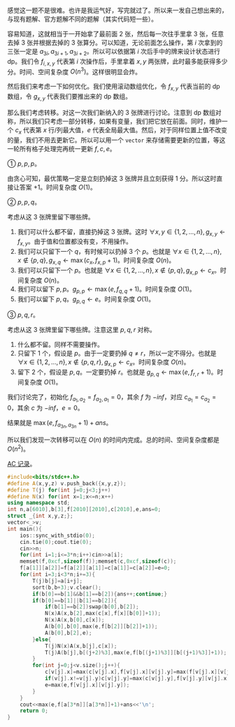感觉这一题不是很难。也许是我运气好，写完就过了。所以来一发自己想出来的，与现有题解、官方题解不同的题解（其实代码短一些）。

容易知道，这就相当于一开始拿了最前面 $2$ 张，然后每一次往手里拿 $3$ 张，任意去掉 $3$ 张并根据去掉的 $3$ 张算分。可以知道，无论前面怎么操作，第 $i$ 次拿到的三张一定是 $a_{3i},a_{3i+1},a_{3i+2}$。所以可以依据第 $i$ 次后手中的牌来设计状态进行 dp。我们令 $f_{i,x,y}$ 代表第 $i$ 次操作后，手里拿着 $x,y$ 两张牌，此时最多能获得多少分。时间、空间复杂度 $O(n^3)$。这样很明显会炸。

然后我们来考虑一下如何优化。我们使用滚动数组优化，令 $f_{x,y}$ 代表当前的 dp 数组，令 $g_{x,y}$ 代表我们要推出来的 dp 数组。

那么我们考虑转移。对这一次我们新纳入的 $3$ 张牌进行讨论。注意到 dp 数组对称，所以我们只考虑一部分转移，如果有变量，我们把它放在前面。同时，维护一个 $c_x$ 代表第 $x$ 行/列最大值，$e$ 代表全局最大值。然后，对于同样位置上值不改变的量，我们不用去更新它。所以可以用一个 `vector` 来存储需要更新的位置，等这一轮所有格子处理完再统一更新 $f,c,e$。

① $p,p,p$。

由贪心可知，最优策略一定是立刻扔掉这 $3$ 张牌并且立刻获得 $1$ 分。所以这时直接让答案 $+1$。时间复杂度 $O(1)$。

② $p,p,q$。

考虑从这 $3$ 张牌里留下哪些牌。

1. 我们可以什么都不留，直接扔掉这 $3$ 张牌。这时 $\forall x,y\in\{1,2,…,n\},g_{x,y}\leftarrow f_{x,y}$。由于值和位置都没有变，不用操作。
2. 我们可以只留下一个 $q$，有时候可以扔掉 $3$ 个 $p$。也就是 $\forall x\in\{1,2,…,n\},x\not\in\{p,q\},g_{x,q}\leftarrow\max(c_x,f_{x,p}+1)$。时间复杂度 $O(n)$。 
3. 我们可以只留下一个 $p$。也就是 $\forall x\in\{1,2,…,n\},x\not\in\{p,q\},g_{x,p}\leftarrow c_x$。时间复杂度 $O(n)$。 
4. 我们可以留下 $p,p$。$g_{p,p}\leftarrow\max(e,f_{q,q}+1)$。时间复杂度 $O(1)$。 
5. 我们可以留下 $p,q$。$g_{p,q}\leftarrow e$。时间复杂度 $O(1)$。 

③ $p,q,r$。

考虑从这 $3$ 张牌里留下哪些牌。注意这里 $p,q,r$ 对称。

1. 什么都不留。同样不需要操作。
2. 只留下 $1$ 个，假设是 $p$。由于一定要扔掉 $q\ne r$，所以一定不得分。也就是 $\forall x\in\{1,2,…,n\},x\not\in\{p,q,r\},g_{x,p}\leftarrow c_x$。时间复杂度 $O(n)$。
3. 留下 $2$ 个，假设是 $p,q$。一定要扔掉 $r$。也就是 $g_{p,q}\leftarrow\max(e,f_{r,r}+1)$。时间复杂度 $O(1)$。

我们讨论完了，初始化 $f_{a_1,a_2}=f_{a_2,a_1}=0$，其余 $f$ 为 $-inf$，对应 $c_{a_1}=c_{a_2}=0$，其余 $c$ 为 $-inf$，$e=0$。

结果就是 $\max(e,f_{a_{3n},a_{3n}}+1)+ans$。

所以我们发现一次转移可以在 $O(n)$ 的时间内完成。总的时间、空间复杂度都是 $O(n^2)$。

[AC 记录](https://atcoder.jp/contests/abc176/submissions/42105754)。

```cpp
#include<bits/stdc++.h>
#define A(x,y,z) v.push_back({x,y,z});
#define T(j) for(int j=0;j<3;j++)
#define N(x) for(int x=1;x<=n;x++)
using namespace std;
int n,a[6010],b[3],f[2010][2010],c[2010],e,ans=0;
struct _{int x,y,z;};
vector<_>v;
int main(){
	ios::sync_with_stdio(0);
	cin.tie(0);cout.tie(0);
	cin>>n;
	for(int i=1;i<=3*n;i++)cin>>a[i];
	memset(f,0xcf,sizeof(f));memset(c,0xcf,sizeof(c));
	f[a[1]][a[2]]=f[a[2]][a[1]]=c[a[1]]=c[a[2]]=e=0;
	for(int i=3;i<3*n;i+=3){
		T(j)b[j]=a[i+j];
		sort(b,b+3);v.clear();
		if(b[0]==b[1]&&b[1]==b[2]){ans++;continue;}
		if(b[0]==b[1]||b[1]==b[2]){
			if(b[1]==b[2])swap(b[0],b[2]);
			N(x)A(x,b[2],max(c[x],f[x][b[0]]+1));
			N(x)A(x,b[0],c[x]);
			A(b[0],b[0],max(e,f[b[2]][b[2]]+1));
			A(b[0],b[2],e);
		}else{
			T(j)N(x)A(x,b[j],c[x]);
			T(j)A(b[j],b[(j+2)%3],max(e,f[b[(j+1)%3]][b[(j+1)%3]]+1));
		}
		for(int j=0;j<v.size();j++){
			c[v[j].x]=max(c[v[j].x],f[v[j].x][v[j].y]=max(f[v[j].x][v[j].y],v[j].z));
			if(v[j].x!=v[j].y)c[v[j].y]=max(c[v[j].y],f[v[j].y][v[j].x]=f[v[j].x][v[j].y]);
			e=max(e,f[v[j].x][v[j].y]);
		}
	}
	cout<<max(e,f[a[3*n]][a[3*n]]+1)+ans<<'\n';
	return 0;
}
```